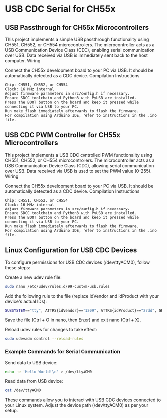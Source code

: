 # USB CDC Serial for CH55x

## USB Passthrough for CH55x Microcontrollers

This project implements a simple USB passthrough functionality using CH551, CH552, or CH554 microcontrollers. The microcontroller acts as a USB Communication Device Class (CDC), enabling serial communication over USB. Data received via USB is immediately sent back to the host computer.
Wiring

Connect the CH55x development board to your PC via USB. It should be automatically detected as a CDC device.
Compilation Instructions

    Chip: CH551, CH552, or CH554
    Clock: 16 MHz internal
    Adjust firmware parameters in src/config.h if necessary.
    Ensure SDCC toolchain and Python3 with PyUSB are installed.
    Press the BOOT button on the board and keep it pressed while connecting it via USB to your PC.
    Run make flash immediately afterwards to flash the firmware.
    For compilation using Arduino IDE, refer to instructions in the .ino file.


## USB CDC PWM Controller for CH55x Microcontrollers

This project implements a USB CDC controlled PWM functionality using CH551, CH552, or CH554 microcontrollers. The microcontroller acts as a USB Communication Device Class (CDC), allowing serial communication over USB. Data received via USB is used to set the PWM value (0-255).
Wiring

Connect the CH55x development board to your PC via USB. It should be automatically detected as a CDC device.
Compilation Instructions

    Chip: CH551, CH552, or CH554
    Clock: 16 MHz internal
    Adjust firmware parameters in src/config.h if necessary.
    Ensure SDCC toolchain and Python3 with PyUSB are installed.
    Press the BOOT button on the board and keep it pressed while connecting it via USB to your PC.
    Run make flash immediately afterwards to flash the firmware.
    For compilation using Arduino IDE, refer to instructions in the .ino file.



## Linux Configuration for USB CDC Devices

To configure permissions for USB CDC devices (/dev/ttyACM0), follow these steps:

Create a new udev rule file:

```bash
sudo nano /etc/udev/rules.d/99-custom-usb.rules
```

Add the following rule to the file (replace idVendor and idProduct with your device's actual IDs):

```bash
SUBSYSTEM=="tty", ATTRS{idVendor}=="1209", ATTRS{idProduct}=="27dd", GROUP="dialout", MODE="0666"
```

Save the file (Ctrl + O in nano, then Enter) and exit nano (Ctrl + X).

Reload udev rules for changes to take effect:

```bash
sudo udevadm control --reload-rules
```
### Example Commands for Serial Communication

Send data to USB device:

```bash
echo -e 'Hello World!\n' > /dev/ttyACM0
```

Read data from USB device:

```bash
cat /dev/ttyACM0
```
These commands allow you to interact with USB CDC devices connected to your Linux system. Adjust the device path (/dev/ttyACM0) as per your setup.

